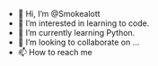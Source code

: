 - 👋 Hi, I’m @Smokealott
- 👀 I’m interested in learning to code.
- 🌱 I’m currently learning Python.
- 💞️ I’m looking to collaborate on ...
- 📫 How to reach me 

<!---
Smokealott/Smokealott is a ✨ special ✨ repository because its `README.md` (this file) appears on your GitHub profile.
You can click the Preview link to take a look at your changes.
--->
